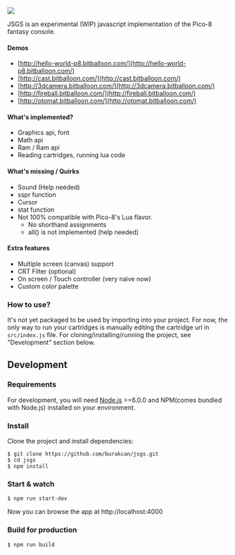![](https://s15.postimg.org/f8msaljij/Screen_Shot_2016_11_13_at_18_44_52.png)

JSGS is an experimental (WIP) javascript implementation of the Pico-8 fantasy console.

#### Demos
- [http://hello-world-p8.bitballoon.com/](http://hello-world-p8.bitballoon.com/)
- [http://cast.bitballoon.com/](http://cast.bitballoon.com/)
- [http://3dcamera.bitballoon.com/](http://3dcamera.bitballoon.com/)
- [http://fireball.bitballoon.com/](http://fireball.bitballoon.com/)
- [http://otomat.bitballoon.com/](http://otomat.bitballoon.com/)

#### What's implemented?
- Graphics api, font
- Math api
- Ram / Ram api
- Reading cartridges, running lua code

#### What's missing / Quirks
- Sound (Help needed)
- sspr function
- Cursor
- stat function
- Not 100% compatible with Pico-8's Lua flavor.
  - No shorthand assignments
  - all() is not implemented (help needed)

#### Extra features
- Multiple screen (canvas) support
- CRT Filter (optional)
- On screen / Touch controller (very naìve now)
- Custom color palette

### How to use?
It's not yet packaged to be used by importing into your project. For now, the only way to run your cartridges
is manually editing the cartridge url in `src/index.js` file. For cloning/installing/running the project, see
"Development" section below.

## Development
### Requirements
For development, you will need [Node.js](http://nodejs.org/) >=6.0.0 and NPM(comes bundled with Node.js) installed on your environment.

### Install
Clone the project and install dependencies:

    $ git clone https://github.com/burakcan/jsgs.git
    $ cd jsgs
    $ npm install

### Start & watch

    $ npm run start-dev

Now you can browse the app at http://localhost:4000

### Build for production

    $ npm run build
